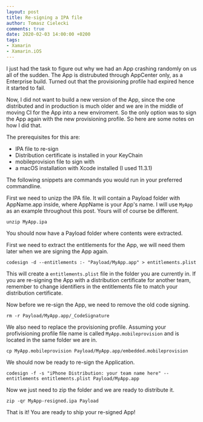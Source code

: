 ```yaml
---
layout: post
title: Re-signing a IPA file
author: Tomasz Cielecki
comments: true
date: 2020-02-03 14:00:00 +0200
tags:
- Xamarin
- Xamarin.iOS
---
```


I just had the task to figure out why we had an App crashing randomly on us all of the sudden. The App is distrubuted through AppCenter only, as a Enterprise build. Turned out that the provisioning profile had expired hence it started to fail.

Now, I did not want to build a new version of the App, since the one distributed and in production is much older and we are in the middle of moving CI for the App into a new enviroment. So the only option was to sign the App again with the new provisioning profile. So here are some notes on how I did that.

The prerequisites for this are:
- IPA file to re-sign
- Distribution certificate is installed in your KeyChain
- mobileprovision file to sign with
- a macOS installation with Xcode installed (I used 11.3.1)

The following snippets are commands you would run in your preferred commandline.

First we need to unizp the IPA file. It will contain a Payload folder with AppName.app inside, where AppName is your App's name. I will use `MyApp` as an example throughout this post. Yours will of course be different.

```
unzip MyApp.ipa
```

You should now have a Payload folder where contents were extracted.

First we need to extract the entitlements for the App, we will need them later when we are signing the App again.

```
codesign -d --entitlements :- "Payload/MyApp.app" > entitlements.plist
```

This will create a `entitlements.plist` file in the folder you are currently in. If you are re-signing the App with a distribution certificate for another team, remember to change identifiers in the entitlements file to match your distribution certificate.

Now before we re-sign the App, we need to remove the old code signing.

```
rm -r Payload/MyApp.app/_CodeSignature
```

We also need to replace the provisioning profile. Assuming your profivisioning profile file name is called `MyApp.mobileprovision` and is located in the same folder we are in.

```
cp MyApp.mobileprovision Payload/MyApp.app/embedded.mobileprovision
```

We should now be ready to re-sign the Application.

```
codesign -f -s "iPhone Distribution: your team name here" --entitlements entitlements.plist Payload/MyApp.app
```

Now we just need to zip the folder and we are ready to distribute it.

```
zip -qr MyApp-resigned.ipa Payload
```

That is it! You are ready to ship your re-signed App!